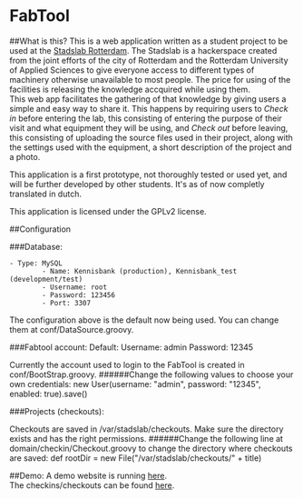 FabTool
===================

##What is this?
This is a web application written as a student project to be used at the 
[Stadslab Rotterdam](http://stadslabrotterdam.nl/). The Stadslab is a hackerspace created from the joint efforts of 
the city of Rotterdam and the Rotterdam University of Applied Sciences to give everyone access to different types of machinery
otherwise unavailable to most people. The price for using of the facilities is releasing the knowledge accquired while
using them.  
This web app facilitates the gathering of that knowledge by giving users a simple and easy way to share it. This happens
by requiring users to *Check in* before entering the lab, this consisting of entering the purpose of their visit and 
what equipment they will be using, and *Check out* before leaving, this consisting of uploading the source files used in
their project, along with the settings used with the equipment, a short description of the project and a photo.

This application is a first prototype, not thoroughly tested or used yet, and will be further developed by other students.
It's as of now completly translated in dutch.

This application is licensed under the GPLv2 license.

##Configuration

###Database:
  
	- Type: MySQL
    		- Name: Kennisbank (production), Kennisbank_test (development/test)
			- Username: root
			- Password: 123456
			- Port: 3307
The configuration above is the default now being used. You can change them at conf/DataSource.groovy.

###Fabtool account:
    Default: 
        Username: admin
        Password: 12345

Currently the account used to login to the FabTool is created in conf/BootStrap.groovy.
######Change the following values to choose your own credentials:
    new User(username: "admin", password: "12345", enabled: true).save()

###Projects (checkouts):

Checkouts are saved in /var/stadslab/checkouts.
Make sure the directory exists and has the right permissions.
######Change the following line at domain/checkin/Checkout.groovy to change the directory where checkouts are saved:
    def rootDir = new File("/var/stadslab/checkouts/" + title)


##Demo:
A demo website is running [here](http://145.24.222.154:8080/).  
The checkins/checkouts can be found [here](http://145.24.222.154:8080/checkinout).
